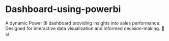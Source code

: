 # Dashboard-using-powerbi
A dynamic Power BI dashboard providing insights into sales performance. Designed for interactive data visualization and informed decision-making. 🚀📊
